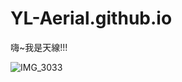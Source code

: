 # YL-Aerial.github.io
嗨~我是天線!!!

![IMG_3033](https://user-images.githubusercontent.com/112918824/196330932-67fb0eee-93f7-41e1-9cf7-e1d45a8505c7.jpg)
